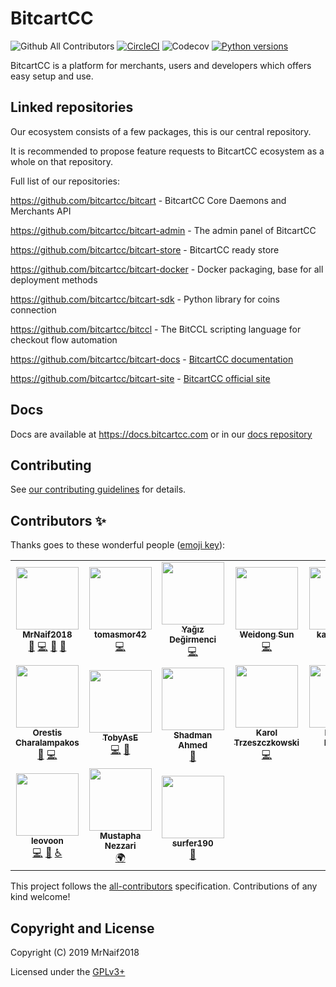 # BitcartCC

![Github All Contributors](https://img.shields.io/github/all-contributors/bitcartcc/bitcart?style=flat-square)
[![CircleCI](https://circleci.com/gh/bitcartcc/bitcart.svg?style=svg)](https://circleci.com/gh/bitcartcc/bitcart)
![Codecov](https://img.shields.io/codecov/c/github/bitcartcc/bitcart?style=flat-square)
[![Python versions](https://img.shields.io/pypi/pyversions/bitcart?style=flat-square)](https://docs.bitcartcc.com)

BitcartCC is a platform for merchants, users and developers which offers easy setup and use.

## Linked repositories

Our ecosystem consists of a few packages, this is our central repository.

It is recommended to propose feature requests to BitcartCC ecosystem as a whole on that repository.

Full list of our repositories:

https://github.com/bitcartcc/bitcart - BitcartCC Core Daemons and Merchants API

https://github.com/bitcartcc/bitcart-admin - The admin panel of BitcartCC

https://github.com/bitcartcc/bitcart-store - BitcartCC ready store

https://github.com/bitcartcc/bitcart-docker - Docker packaging, base for all deployment methods

https://github.com/bitcartcc/bitcart-sdk - Python library for coins connection

https://github.com/bitcartcc/bitccl - The BitCCL scripting language for checkout flow automation

https://github.com/bitcartcc/bitcart-docs - [BitcartCC documentation](https://docs.bitcartcc.com)

https://github.com/bitcartcc/bitcart-site - [BitcartCC official site](https://bitcartcc.com)

## Docs

Docs are available at https://docs.bitcartcc.com or in our [docs repository](https://github.com/bitcartcc/bitcart-docs)

## Contributing

See [our contributing guidelines](https://github.com/bitcartcc/bitcart/blob/master/CONTRIBUTING.md) for details.

## Contributors ✨

Thanks goes to these wonderful people ([emoji key](https://allcontributors.org/docs/en/emoji-key)):

<!-- ALL-CONTRIBUTORS-LIST:START - Do not remove or modify this section -->
<!-- prettier-ignore-start -->
<!-- markdownlint-disable -->
<table>
  <tr>
    <td align="center"><a href="https://github.com/MrNaif2018"><img src="https://avatars3.githubusercontent.com/u/39452697?v=4?s=100" width="100px;" alt=""/><br /><sub><b>MrNaif2018</b></sub></a><br /><a href="#maintenance-MrNaif2018" title="Maintenance">🚧</a> <a href="https://github.com/bitcartcc/bitcart/commits?author=MrNaif2018" title="Code">💻</a> <a href="https://github.com/bitcartcc/bitcart/commits?author=MrNaif2018" title="Documentation">📖</a> <a href="#design-MrNaif2018" title="Design">🎨</a></td>
    <td align="center"><a href="https://github.com/tomasmor42"><img src="https://avatars2.githubusercontent.com/u/42064734?v=4?s=100" width="100px;" alt=""/><br /><sub><b>tomasmor42</b></sub></a><br /><a href="https://github.com/bitcartcc/bitcart/commits?author=tomasmor42" title="Code">💻</a></td>
    <td align="center"><a href="https://github.com/yagicandegirmenci"><img src="https://avatars3.githubusercontent.com/u/62724709?v=4?s=100" width="100px;" alt=""/><br /><sub><b>Yağız Değirmenci</b></sub></a><br /><a href="https://github.com/bitcartcc/bitcart/commits?author=yagicandegirmenci" title="Code">💻</a></td>
    <td align="center"><a href="https://github.com/xiaoxianma"><img src="https://avatars0.githubusercontent.com/u/3086064?v=4?s=100" width="100px;" alt=""/><br /><sub><b>Weidong Sun</b></sub></a><br /><a href="https://github.com/bitcartcc/bitcart/commits?author=xiaoxianma" title="Code">💻</a></td>
    <td align="center"><a href="https://github.com/kartecianos"><img src="https://avatars2.githubusercontent.com/u/43797783?v=4?s=100" width="100px;" alt=""/><br /><sub><b>kartecianos</b></sub></a><br /><a href="https://github.com/bitcartcc/bitcart/commits?author=kartecianos" title="Code">💻</a></td>
    <td align="center"><a href="https://github.com/arynn-gupta"><img src="https://avatars0.githubusercontent.com/u/61794851?v=4?s=100" width="100px;" alt=""/><br /><sub><b>CYBORG</b></sub></a><br /><a href="#design-arynn-gupta" title="Design">🎨</a></td>
    <td align="center"><a href="https://github.com/SakshamSingh-v2"><img src="https://avatars1.githubusercontent.com/u/55451173?v=4?s=100" width="100px;" alt=""/><br /><sub><b>Saksham Singh</b></sub></a><br /><a href="#design-SakshamSingh-v2" title="Design">🎨</a></td>
  </tr>
  <tr>
    <td align="center"><a href="https://github.com/orestischaral"><img src="https://avatars1.githubusercontent.com/u/33599092?v=4?s=100" width="100px;" alt=""/><br /><sub><b>Orestis Charalampakos</b></sub></a><br /><a href="#design-orestischaral" title="Design">🎨</a> <a href="https://github.com/bitcartcc/bitcart/commits?author=orestischaral" title="Code">💻</a></td>
    <td align="center"><a href="http://tobyase.de/"><img src="https://avatars0.githubusercontent.com/u/6002167?v=4?s=100" width="100px;" alt=""/><br /><sub><b>TobyAsE</b></sub></a><br /><a href="https://github.com/bitcartcc/bitcart/commits?author=TobyAsE" title="Code">💻</a> <a href="#design-TobyAsE" title="Design">🎨</a></td>
    <td align="center"><a href="https://github.com/Shadman-Ahmed-Chowdhury"><img src="https://avatars3.githubusercontent.com/u/46925021?v=4?s=100" width="100px;" alt=""/><br /><sub><b>Shadman Ahmed</b></sub></a><br /><a href="#design-Shadman-Ahmed-Chowdhury" title="Design">🎨</a></td>
    <td align="center"><a href="https://github.com/KarolTrzeszczkowski"><img src="https://avatars.githubusercontent.com/u/11697819?v=4?s=100" width="100px;" alt=""/><br /><sub><b>Karol Trzeszczkowski</b></sub></a><br /><a href="https://github.com/bitcartcc/bitcart/commits?author=KarolTrzeszczkowski" title="Code">💻</a></td>
    <td align="center"><a href="https://github.com/MaximeKoitsalu"><img src="https://avatars.githubusercontent.com/u/8655862?v=4?s=100" width="100px;" alt=""/><br /><sub><b>Maxime Koitsalu</b></sub></a><br /><a href="https://github.com/bitcartcc/bitcart/commits?author=MaximeKoitsalu" title="Code">💻</a> <a href="#design-MaximeKoitsalu" title="Design">🎨</a></td>
    <td align="center"><a href="https://git.io/JuT7Z"><img src="https://avatars.githubusercontent.com/u/88304238?v=4?s=100" width="100px;" alt=""/><br /><sub><b>Shubham-Singh-Rajput</b></sub></a><br /><a href="#translation-shubham-singh-748" title="Translation">🌍</a></td>
    <td align="center"><a href="https://github.com/Xaconi"><img src="https://avatars.githubusercontent.com/u/1944438?v=4?s=100" width="100px;" alt=""/><br /><sub><b>Nicolás Giacconi</b></sub></a><br /><a href="https://github.com/bitcartcc/bitcart/commits?author=Xaconi" title="Code">💻</a> <a href="#design-Xaconi" title="Design">🎨</a></td>
  </tr>
  <tr>
    <td align="center"><a href="https://github.com/leovoon"><img src="https://avatars.githubusercontent.com/u/16155802?v=4?s=100" width="100px;" alt=""/><br /><sub><b>leovoon</b></sub></a><br /><a href="https://github.com/bitcartcc/bitcart/commits?author=leovoon" title="Code">💻</a> <a href="#design-leovoon" title="Design">🎨</a> <a href="#a11y-leovoon" title="Accessibility">️️️️♿️</a></td>
    <td align="center"><a href="https://twitter.com/mustaphanezzari"><img src="https://avatars.githubusercontent.com/u/4595534?v=4?s=100" width="100px;" alt=""/><br /><sub><b>Mustapha Nezzari</b></sub></a><br /><a href="#translation-MawsFr" title="Translation">🌍</a></td>
    <td align="center"><a href="https://github.com/surfer190"><img src="https://avatars.githubusercontent.com/u/3285222?v=4?s=100" width="100px;" alt=""/><br /><sub><b>surfer190</b></sub></a><br /><a href="https://github.com/bitcartcc/bitcart/commits?author=surfer190" title="Documentation">📖</a></td>
  </tr>
</table>

<!-- markdownlint-restore -->
<!-- prettier-ignore-end -->

<!-- ALL-CONTRIBUTORS-LIST:END -->

This project follows the [all-contributors](https://github.com/all-contributors/all-contributors) specification. Contributions of any kind welcome!

## Copyright and License

Copyright (C) 2019 MrNaif2018

Licensed under the [GPLv3+](LICENSE)
